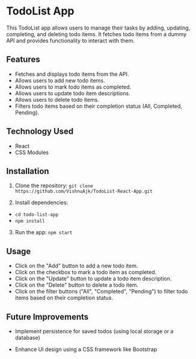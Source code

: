 # TodoList App

This TodoList app allows users to manage their tasks by adding, updating, completing, and deleting todo items. It fetches todo items from a dummy API and provides functionality to interact with them.

## Features

- Fetches and displays todo items from the API.
- Allows users to add new todo items.
- Allows users to mark todo items as completed.
- Allows users to update todo item descriptions.
- Allows users to delete todo items.
- Filters todo items based on their completion status (All, Completed, Pending).

## Technology Used

- React
- CSS Modules

## Installation

1. Clone the repository:
   `git clone https://github.com/VishnuAjk/TodoList-React-App.git
`

2. Install dependencies:

- `cd todo-list-app`
- `npm install`

3. Run the app:
   `npm start`

## Usage

- Click on the "Add" button to add a new todo item.
- Click on the checkbox to mark a todo item as completed.
- Click on the "Update" button to update a todo item description.
- Click on the "Delete" button to delete a todo item.
- Click on the filter buttons ("All", "Completed", "Pending") to filter todo items based on their completion status.

## Future Improvements

- Implement persistence for saved todos (using local storage or a database)

- Enhance UI design using a CSS framework like Bootstrap
